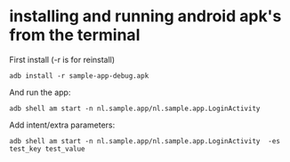 # installing and running android apk's from the terminal


First install
(-r is for reinstall)
```
adb install -r sample-app-debug.apk
```

And run the app:
```
adb shell am start -n nl.sample.app/nl.sample.app.LoginActivity
```

Add intent/extra parameters:
```
adb shell am start -n nl.sample.app/nl.sample.app.LoginActivity  -es test_key test_value
```
